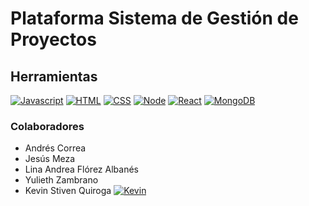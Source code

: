 # Plataforma Sistema de Gestión de Proyectos

## Herramientas

[![Javascript](https://img.shields.io/badge/JavaScript-F7DF1E?style=for-the-badge&logo=javascript&logoColor=black)](https://github.com/Viinky-Kevs/ProyectSony)
[![HTML](https://img.shields.io/badge/HTML5-E34F26?style=for-the-badge&logo=html5&logoColor=white)](https://github.com/Viinky-Kevs/ProyectSony)
[![CSS](https://img.shields.io/badge/CSS3-1572B6?style=for-the-badge&logo=css3&logoColor=white)](https://github.com/Viinky-Kevs/ProyectSony)
[![Node](https://img.shields.io/badge/Node.js-43853D?style=for-the-badge&logo=node.js&logoColor=white)](https://github.com/Viinky-Kevs/ProyectSony)
[![React](https://img.shields.io/badge/React-20232A?style=for-the-badge&logo=react&logoColor=61DAFB)](https://github.com/Viinky-Kevs/ProyectSony)
[![MongoDB](https://img.shields.io/badge/MongoDB-4EA94B?style=for-the-badge&logo=mongodb&logoColor=white)](https://github.com/Viinky-Kevs/ProyectSony)

### Colaboradores
* Andrés Correa
* Jesús Meza
* Lina Andrea Flórez Albanés
* Yulieth Zambrano
* Kevin Stiven Quiroga [![Kevin](https://img.shields.io/badge/GitHub-100000?style=for-the-badge&logo=github&logoColor=white)](https://github.com/Viinky-Kevs)

